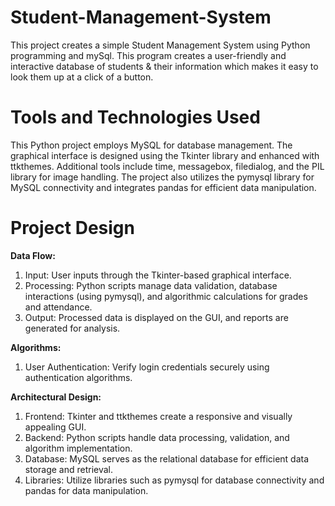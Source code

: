 # Student-Management-System
This project creates a simple Student Management System using Python programming and mySql. This program creates a user-friendly and interactive database of students &amp; their information which makes it easy to look them up at a click of a button.

# Tools and Technologies Used
This Python project employs MySQL for database management. The graphical interface is designed using the Tkinter library and enhanced with ttkthemes. Additional tools include time, messagebox, filedialog, and the PIL library for image handling. The project also utilizes the pymysql library for MySQL connectivity and integrates pandas for efficient data manipulation.

# Project Design
**Data Flow:**
1.	Input: User inputs through the Tkinter-based graphical interface.
2.	Processing: Python scripts manage data validation, database interactions (using pymysql), and algorithmic calculations for grades and attendance.
3.	Output: Processed data is displayed on the GUI, and reports are generated for analysis.
   
**Algorithms:**
1.	User Authentication: Verify login credentials securely using authentication algorithms.
   
**Architectural Design:**
1.	Frontend: Tkinter and ttkthemes create a responsive and visually appealing GUI.
2.	Backend: Python scripts handle data processing, validation, and algorithm implementation.
3.	Database: MySQL serves as the relational database for efficient data storage and retrieval.
4.	Libraries: Utilize libraries such as pymysql for database connectivity and pandas for data manipulation.
